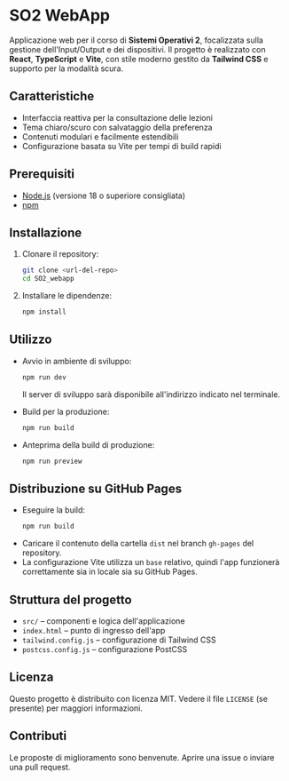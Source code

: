 # SO2 WebApp

Applicazione web per il corso di **Sistemi Operativi 2**, focalizzata sulla gestione dell'Input/Output e dei dispositivi. Il progetto è realizzato con **React**, **TypeScript** e **Vite**, con stile moderno gestito da **Tailwind CSS** e supporto per la modalità scura.

## Caratteristiche
- Interfaccia reattiva per la consultazione delle lezioni
- Tema chiaro/scuro con salvataggio della preferenza
- Contenuti modulari e facilmente estendibili
- Configurazione basata su Vite per tempi di build rapidi

## Prerequisiti
- [Node.js](https://nodejs.org/) (versione 18 o superiore consigliata)
- [npm](https://www.npmjs.com/)

## Installazione
1. Clonare il repository:
   ```bash
   git clone <url-del-repo>
   cd SO2_webapp
   ```
2. Installare le dipendenze:
   ```bash
   npm install
   ```

## Utilizzo
- Avvio in ambiente di sviluppo:
  ```bash
  npm run dev
  ```
  Il server di sviluppo sarà disponibile all'indirizzo indicato nel terminale.

- Build per la produzione:
  ```bash
  npm run build
  ```

- Anteprima della build di produzione:
  ```bash
  npm run preview
  ```

## Distribuzione su GitHub Pages
- Eseguire la build:
  ```bash
  npm run build
  ```
- Caricare il contenuto della cartella `dist` nel branch `gh-pages` del repository.
- La configurazione Vite utilizza un `base` relativo, quindi l'app funzionerà correttamente sia in locale sia su GitHub Pages.

## Struttura del progetto
- `src/` – componenti e logica dell'applicazione
- `index.html` – punto di ingresso dell'app
- `tailwind.config.js` – configurazione di Tailwind CSS
- `postcss.config.js` – configurazione PostCSS

## Licenza
Questo progetto è distribuito con licenza MIT. Vedere il file `LICENSE` (se presente) per maggiori informazioni.

## Contributi
Le proposte di miglioramento sono benvenute. Aprire una issue o inviare una pull request.

